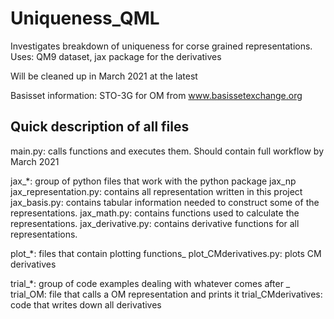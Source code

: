 # Uniqueness_QML
Investigates breakdown of uniqueness for corse grained representations. Uses: QM9 dataset, jax package for the derivatives

Will be cleaned up in March 2021 at the latest

Basisset information:
STO-3G for OM from www.basissetexchange.org


Quick description of all files
--------------------------------------------------------
main.py: calls functions and executes them. Should contain full workflow by March 2021

jax_*: group of python files that work with the python package jax_np
jax_representation.py: contains all representation written in this project
jax_basis.py: contains tabular information needed to construct some of the representations.
jax_math.py: contains functions used to calculate the representations.
jax_derivative.py: contains derivative functions for all representations.

plot_*: files that contain plotting functions_
plot_CMderivatives.py: plots CM derivatives

trial_*: group of code examples dealing with whatever comes after _
trial_OM: file that calls a OM representation and prints it
trial_CMderivatives: code that writes down all derivatives

